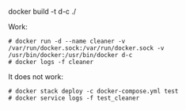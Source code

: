 docker build -t d-c ./

Work:
```
# docker run -d --name cleaner -v /var/run/docker.sock:/var/run/docker.sock -v /usr/bin/docker:/usr/bin/docker d-c
# docker logs -f cleaner
```

It does not work:
```
# docker stack deploy -c docker-compose.yml test
# docker service logs -f test_cleaner
```